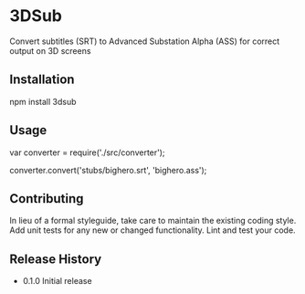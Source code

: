 3DSub
=========

Convert subtitles (SRT) to Advanced Substation Alpha (ASS) for correct output on 3D screens

## Installation

  npm install 3dsub

## Usage

  var converter = require('./src/converter');
  
  converter.convert('stubs/bighero.srt', 'bighero.ass');

## Contributing

In lieu of a formal styleguide, take care to maintain the existing coding style.
Add unit tests for any new or changed functionality. Lint and test your code.

## Release History

* 0.1.0 Initial release
